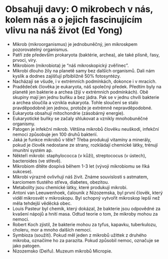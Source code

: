 # Obsahuji davy: O mikrobech v nás, kolem nás a o jejich fascinujícím vlivu na náš život (Ed Yong)
* Mikrob (mikroorganismus) je jednobuněčný, jen mikroskpem pozorovatelný organismus.
* Patří zde především prokaryota (baktérie, archea), ale také plísně, řasy, prvoci, viry. 
* Mikrobiom (mikrobiota) je “náš mikroskopický zvěřinec”.
* Mikrobi dlouho žily na planetě samy bez dalších organismů. Dali nám kyslík a dodnes zajišťují přbibližně 50% fotosyntézy.
* Nacházají se všude, i v extrémních podmínkách, dokonce i v mracích.
* Pradědeček člověka je eukaryota, náš společný předek. Předtím byly na planetě jen bakterie a archea (žijí v extrémních podmínkách). Obě skupiny mají jen jednu buňku a bez jádra. Pak se v jednu chvíli bakterie a archea sloučila a vznikla eukaryota. Tohle sloučení se stalo pravděpodobně jen jednou, protože je extrémně nepravděpodobné. 
* Eukaryota obsahují mitochondrie (zásobárný energie).
* Eukaryotické buňky se začaly shlukovat a vznikly mnohobuněčné organismy.
* Patogen je infekční mikrob. Většina mikrobů člověku neuškodí, infekční nemoci způsobuje jen 100 druhů bakterií.
* Jaká je funkce mikrobů v těle? Třeba produkují vitamíny a minerály, pokud je člověk nedostane ze strany, rozkládají chemické látky, trénují imunitní systém ap.
* Někteří mikrobi: staphylococca (v kůži), streptococus (v ústech), bacteroides (ve střevě).
* Mikrobiom dítěte dospívá během 1-3 let (vývoji mikrobiomu se říká sukcese).
* Mikrobi výrazně ovlivňují náš živit. Známe souvislosti s astmatem, karciomem tlustého střeva, diabetes, obezitou.
* Metabolity jsou chemické látky, které produkují mikrobi.
* Antoni van Leeuwenhoek, čalouník z Nizozemska, byl první člověk, který viděl mikrosvět v mikroskopu. Byl schopný vytvořit mikroskop lepší než měla tehdejší věděcká obec.
* Louis Pasteur byl chemik, který dokázal, že bakterie jsou odpovědné za kvašení nápojů a hnití masa. Odtud teorie o tom, že mikroby mohou za nemoci.
* Robert Koch zjistil, že bakterie mohou za tyfus, kapavku, tuberkulozu, choleru, mor a mnoho dalších nemocí.
* Symbioza (soužití). Pokud měl jeden z mikrobů užittek z druhého mikroba, označíme ho za parazita. Pokud způsobil nemoc, označuje se jako patogen.
* Nizozemsko (Deifu). Muzeum mikrobů Micropie.

